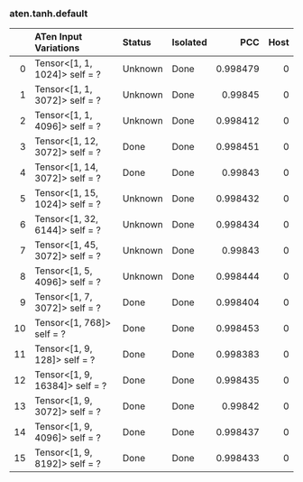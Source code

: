### aten.tanh.default
|    | ATen Input Variations          | Status   | Isolated   |      PCC |   Host |
|---:|:-------------------------------|:---------|:-----------|---------:|-------:|
|  0 | Tensor<[1, 1, 1024]> self = ?  | Unknown  | Done       | 0.998479 |      0 |
|  1 | Tensor<[1, 1, 3072]> self = ?  | Unknown  | Done       | 0.99845  |      0 |
|  2 | Tensor<[1, 1, 4096]> self = ?  | Unknown  | Done       | 0.998412 |      0 |
|  3 | Tensor<[1, 12, 3072]> self = ? | Done     | Done       | 0.998451 |      0 |
|  4 | Tensor<[1, 14, 3072]> self = ? | Done     | Done       | 0.99843  |      0 |
|  5 | Tensor<[1, 15, 1024]> self = ? | Unknown  | Done       | 0.998432 |      0 |
|  6 | Tensor<[1, 32, 6144]> self = ? | Unknown  | Done       | 0.998434 |      0 |
|  7 | Tensor<[1, 45, 3072]> self = ? | Unknown  | Done       | 0.99843  |      0 |
|  8 | Tensor<[1, 5, 4096]> self = ?  | Unknown  | Done       | 0.998444 |      0 |
|  9 | Tensor<[1, 7, 3072]> self = ?  | Done     | Done       | 0.998404 |      0 |
| 10 | Tensor<[1, 768]> self = ?      | Done     | Done       | 0.998453 |      0 |
| 11 | Tensor<[1, 9, 128]> self = ?   | Done     | Done       | 0.998383 |      0 |
| 12 | Tensor<[1, 9, 16384]> self = ? | Done     | Done       | 0.998435 |      0 |
| 13 | Tensor<[1, 9, 3072]> self = ?  | Done     | Done       | 0.99842  |      0 |
| 14 | Tensor<[1, 9, 4096]> self = ?  | Done     | Done       | 0.998437 |      0 |
| 15 | Tensor<[1, 9, 8192]> self = ?  | Done     | Done       | 0.998433 |      0 |

